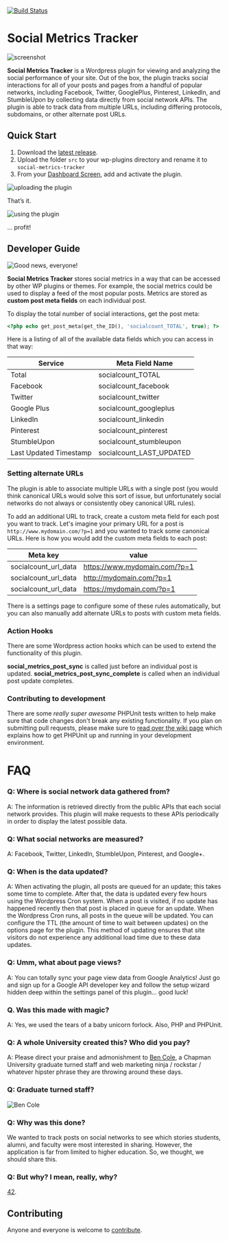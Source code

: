 [![Build Status](https://travis-ci.org/chapmanu/wp-social-metrics-tracker.svg)](https://travis-ci.org/chapmanu/wp-social-metrics-tracker)

# Social Metrics Tracker

![screenshot](http://i.imgur.com/JdOEBV7.png)

**Social Metrics Tracker** is a Wordpress plugin for viewing and analyzing the social performance of your site. Out of the box, the plugin tracks social interactions for all of your posts and pages from a handful of popular networks, including Facebook, Twitter, GooglePlus, Pinterest, LinkedIn, and StumbleUpon by collecting data directly from social network APIs. The plugin is able to track data from multiple URLs, including differing protocols, subdomains, or other alternate post URLs. 

## Quick Start

1. Download the [latest release](https://github.com/chapmanu/wp-social-metrics-tracker/releases/latest).
2. Upload the folder `src` to your wp-plugins directory and rename it to `social-metrics-tracker`
3. From your [Dashboard Screen](http://codex.wordpress.org/Dashboard_Screen), add and activate the plugin.

![uploading the plugin](http://i.imgur.com/kWl0iIq.png)

That’s it.

![using the plugin](http://i.imgur.com/qey5upD.png)

 ... profit!

## Developer Guide

![Good news, everyone!](http://3.bp.blogspot.com/_J2l4ETMVCDo/TQEuvsblAFI/AAAAAAAAA3A/Olb2qTHKEZ8/s400/11111111.jpg)

**Social Metrics Tracker** stores social metrics in a way that can be accessed by other WP plugins or themes. For example, the social metrics could be used to display a feed of the most popular posts. Metrics are stored as **custom post meta fields** on each individual post.

To display the total number of social interactions, get the post meta:

```php
<?php echo get_post_meta(get_the_ID(), 'socialcount_TOTAL', true); ?>
```

Here is a listing of all of the available data fields which you can access in that way:

Service  | Meta Field Name
------------- | -------------
Total | socialcount_TOTAL
Facebook | socialcount_facebook
Twitter | socialcount_twitter
Google Plus | socialcount_googleplus
LinkedIn | socialcount_linkedin
Pinterest | socialcount_pinterest
StumbleUpon | socialcount_stumbleupon
Last Updated Timestamp | socialcount_LAST_UPDATED

### Setting alternate URLs

The plugin is able to associate multiple URLs with a single post (you would think canonical URLs would solve this sort of issue, but unfortunately social networks do not always or consistently obey canonical URL rules).  

To add an additional URL to track, create a custom meta field for each post you want to track. Let's imagine your primary URL for a post is `http://www.mydomain.com/?p=1` and you wanted to track some canonical URLs. Here is how you would add the custom meta fields to each post: 

Meta key  | value
------------- | -------------
socialcount_url_data | https://www.mydomain.com/?p=1
socialcount_url_data | http://mydomain.com/?p=1
socialcount_url_data | https://mydomain.com/?p=1

There is a settings page to configure some of these rules automatically, but you can also manually add alternate URLs to posts with custom meta fields. 

### Action Hooks

There are some Wordpress action hooks which can be used to extend the functionality of this plugin.

**social_metrics_post_sync** is called just before an individual post is updated.
**social_metrics_post_sync_complete** is called when an individual post update completes.

### Contributing to development

There are some *really super awesome* PHPUnit tests written to help make sure that code changes don't break any existing functionality. If you plan on submitting pull requests, please make sure to [read over the wiki page](https://github.com/chapmanu/wp-social-metrics-tracker/wiki/Plugin-testing-with-PHPUnit) which explains how to get PHPUnit up and running in your development environment. 

# FAQ

### Q: Where is social network data gathered from?

A: The information is retrieved directly from the public APIs that each social network provides. This plugin will make requests to these APIs periodically in order to display the latest possible data. 

### Q: What social networks are measured?

A: Facebook, Twitter, LinkedIn, StumbleUpon, Pinterest, and Google+.

### Q: When is the data updated?

A: When activating the plugin, all posts are queued for an update; this takes some time to complete. After that, the data is updated every few hours using the Wordpress Cron system. When a post is visited, if no update has happened recently then that post is placed in queue for an update. When the Wordpress Cron runs, all posts in the queue will be updated.  You can configure the TTL (the amount of time to wait between updates) on the options page for the plugin. This method of updating ensures that site visitors do not experience any additional load time due to these data updates.

### Q: Umm, what about page views?

A: You can totally sync your page view data from Google Analytics! Just go and sign up for a Google API developer key and follow the setup wizard hidden deep within the settings panel of this plugin... good luck! 

### Q. Was this made with magic?

A: Yes, we used the tears of a baby unicorn forlock. Also, PHP and PHPUnit.

### Q: A whole University created this? Who did you pay?

A: Please direct your praise and admonishment to [Ben Cole](https://github.com/bcole808), a Chapman University graduate turned staff and web marketing ninja / rockstar / whatever hipster phrase they are throwing around these days.

### Q: Graduate turned staff?

![Ben Cole](http://i.imgur.com/5sjt6KP.png)

### Q: Why was this done?

We wanted to track posts on social networks to see which stories students, alumni, and faculty were most interested in sharing. However, the application is far from limited to higher education. So, we thought, we should share this.

### Q: But why? I mean, really, why?

[42](https://www.google.com/#q=the+answer+to+life+the+universe+and+everything).

## Contributing

Anyone and everyone is welcome to [contribute](https://github.com/chapmanu/wp-social-metrics-tracker/issues).